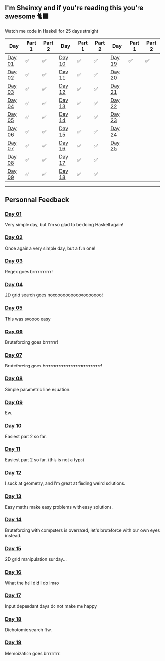 I'm Sheinxy and if you're reading this you're awesome 🐈‍⬛
---

Watch me code in Haskell for 25 days straight

| Day 	| Part 1 	| Part 2 	| Day 	| Part 1 	| Part 2 	| Day 	| Part 1 	| Part 2 	|
|-----	|--------	|--------	|-----	|--------	|--------	|-----	|--------	|--------	|
|  [Day 01](./Day_01)	|     ✅  	|     ✅   	|  [Day 10](./Day_10)	|     ✅   	|    ✅    	|  [Day 19](./Day_19)	|     ✅   	|     ✅   	|
|  [Day 02](./Day_02)	|     ✅   	|     ✅   	|  [Day 11](./Day_11)	|     ✅    |    ✅    	|  [Day 20](./Day_20)	|         	|         	|
|  [Day 03](./Day_03)	|     ✅   	|     ✅   	|  [Day 12](./Day_12)	|     ✅   	|    ✅     |  [Day 21](./Day_21)	|         	|         	|
|  [Day 04](./Day_04)	|     ✅   	|     ✅   	|  [Day 13](./Day_13)	|     ✅    |    ✅   	|  [Day 22](./Day_22)	|         	|         	|
|  [Day 05](./Day_05)	|     ✅   	|     ✅   	|  [Day 14](./Day_14)	|     ✅    |    ✅     |  [Day 23](./Day_23)	|         	|        	|
|  [Day 06](./Day_06)	|     ✅   	|     ✅   	|  [Day 15](./Day_15)	|     ✅    |    ✅    	|  [Day 24](./Day_24)	|        	|        	|
|  [Day 07](./Day_07)	|     ✅   	|     ✅   	|  [Day 16](./Day_16)	|     ✅    |    ✅   	|  [Day 25](./Day_25)	|        	|        	|
|  [Day 08](./Day_08)	|     ✅   	|     ✅   	|  [Day 17](./Day_17)	|     ✅    |    ✅    	|     	|        	|        	|
|  [Day 09](./Day_09)	|     ✅   	|     ✅   	|  [Day 18](./Day_18)	|     ✅   	|    ✅     |     	|        	|        	|

---

## Personnal Feedback

### [Day 01](./Day_01)

Very simple day, but I'm so glad to be doing Haskell again!

### [Day 02](./Day_02)

Once again a very simple day, but a fun one!

### [Day 03](./Day_03)

Regex goes brrrrrrrrrrr!

### [Day 04](./Day_04)

2D grid search goes noooooooooooooooooooo!

### [Day 05](./Day_05)

This was sooooo easy

### [Day 06](./Day_06)

Bruteforcing goes brrrrrrr!

### [Day 07](./Day_07)

Bruteforcing goes brrrrrrrrrrrrrrrrrrrrrrrrrrrrrrrrr!

### [Day 08](./Day_08)

Simple parametric line equation.

### [Day 09](./Day_09)

Ew.

### [Day 10](./Day_10)

Easiest part 2 so far.

### [Day 11](./Day_11)

Easiest part 2 so far. (this is not a typo)

### [Day 12](./Day_12)

I suck at geometry, and I'm great at finding weird solutions.

### [Day 13](./Day_13)

Easy maths make easy problems with easy solutions.

### [Day 14](./Day_14)

Bruteforcing with computers is overrated,
let's bruteforce with our own eyes instead.

### [Day 15](./Day_15)

2D grid manipulation sunday...

### [Day 16](./Day_16)

What the hell did I do lmao

### [Day 17](./Day_17)

Input dependant days do not make me happy

### [Day 18](./Day_18)

Dichotomic search ftw.

### [Day 19](./Day_19)

Memoization goes brrrrrrrr.

